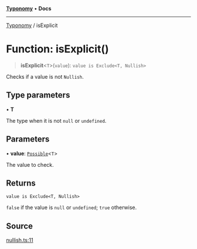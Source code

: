 [**Typonomy**](../README.md) • **Docs**

***

[Typonomy](../globals.md) / isExplicit

# Function: isExplicit()

> **isExplicit**\<`T`\>(`value`): `value is Exclude<T, Nullish>`

Checks if a value is not `Nullish`.

## Type parameters

• **T**

The type when it is not `null` or `undefined`.

## Parameters

• **value**: [`Possible`](../type-aliases/Possible.md)\<`T`\>

The value to check.

## Returns

`value is Exclude<T, Nullish>`

`false` if the value is `null` or `undefined`; `true` otherwise.

## Source

[nullish.ts:11](https://github.com/softcraft-development/typonomy/blob/bcea019d216cf7f686cf96fe07d66281dfcae070/src/nullish.ts#L11)
